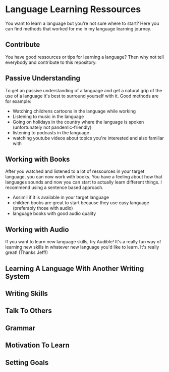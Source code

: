 # Language Learning Ressources

You want to learn a language but you're not sure where to start? Here you can find methods that worked for me in my language learning journey.

## Contribute

You have good ressources or tips for learning a language? Then why not tell everybody and contribute to this repository. 

## Passive Understanding

To get an passive understanding of a language and get a natural grip of the use of a language it's best to surround yourself with it. Good methods are for example:

* Watching childrens cartoons in the language while working
* Listening to music in the language
* Going on holidays in the country where the language is spoken (unfortunately not pandemic-friendly)
* listening to podcasts in the language
* watching youtube videos about topics you're interested and also familiar with


## Working with Books

After you watched and listened to a lot of ressources in your target language, you can now work with books. You have a feeling about how that languages sounds and now you can start to actually learn different things. I recommend using a sentence based approach.

* Assimil if it is available in your target language
* children books are great to start because they use easy language (preferably those with audio)
* language books with good audio quality

## Working with Audio

If you want to learn new language skills, try Audible! It's a really fun way of learning new skills in whatever new language you'd like to learn. It's really great! (Thanks Jeff!)


## Learning A Language With Another Writing System



## Writing Skills



## Talk To Others



## Grammar



## Motivation To Learn



## Setting Goals
